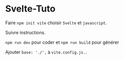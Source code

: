 # Svelte-Tuto

Faire `npm init vite` choisir `Svelte` et `javascript`.

Suivre instructions.

`npm run dev` pour coder et `npm run build` pour générer

Ajouter `base: './',` à `vite.config.js.`.
